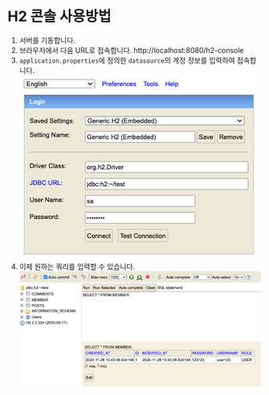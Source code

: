 # H2 콘솔 사용방법

1. 서버를 기동합니다.
2. 브라우저에서 다음 URL로 접속합니다. http://localhost:8080/h2-console
3. `application.properties`에 정의한 `datasource`의 계정 정보를 입력하여 접속합니다.
  ![h2-connect.png](h2-connect.png)
4. 이제 원하는 쿼리를 입력할 수 있습니다.
  ![h2-query.png](h2-query.png)